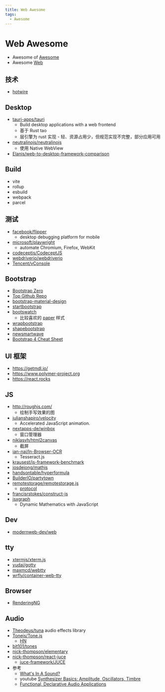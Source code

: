 ```yaml
---
title: Web Awesome
tags:
  - Awesome
---
```


# Web Awesome

- Awesome of [Awesome](https://github.com/sindresorhus/awesome)
- Awesome [Web](https://www.awesomeweb.com/)

## 技术

- [hotwire](https://hotwire.dev/)

## Desktop

- [tauri-apps/tauri](https://github.com/tauri-apps/tauri)
  - Build desktop applications with a web frontend
  - 基于 Rust tao
  - 层引擎为 rust 实现 - 轻、资源占用少，但规范实现不完整，部分应用可用
- [neutralinojs/neutralinojs](https://github.com/neutralinojs/neutralinojs)
  - 使用 Native WebView
- [Elanis/web-to-desktop-framework-comparison](https://github.com/Elanis/web-to-desktop-framework-comparison)

## Build

- vite
- rollup
- esbuild
- webpack
- parcel

## 测试

- [facebook/flipper](https://github.com/facebook/flipper)
  - desktop debugging platform for mobile
- [microsoft/playwright](https://github.com/microsoft/playwright)
  - automate Chromium, Firefox, WebKit
- [codeceptjs/CodeceptJS](https://github.com/codeceptjs/CodeceptJS)
- [webdriverio/webdriverio](https://github.com/webdriverio/webdriverio)
- [Tencent/vConsole](https://github.com/Tencent/vConsole)

## Bootstrap

- [Bootstrap Zero](http://www.bootstrapzero.com/)
- [Top Github Repo](https://github.com/search?o=desc&q=Bootstrap&s=stars&type=Repositories)
- [bootstrap-material-design](https://github.com/FezVrasta/bootstrap-material-design)
- [startbootstrap](http://startbootstrap.com)
- [bootswatch](http://bootswatch.com)
  - 比较喜欢的 [paper](https://bootswatch.com/paper/) 样式
- [wrapbootstrap](https://wrapbootstrap.com/)
- [shapebootstrap](http://shapebootstrap.net/)
- [newsmartwave](http://newsmartwave.net/)
- [Bootstrap 4 Cheat Sheet](http://hackerthemes.com/bootstrap-cheatsheet)

## UI 框架

- https://getmdl.io/
- https://www.polymer-project.org
- https://react.rocks

## JS

- http://roughjs.com/
  - 绘制手写效果的图
- [julianshapiro/velocity](https://github.com/julianshapiro/velocity)
  - Accelerated JavaScript animation.
- [nextapps-de/winbox](https://github.com/nextapps-de/winbox)
  - 窗口管理器
- [niklasvh/html2canvas](https://github.com/niklasvh/html2canvas)
  - 截屏
- [ian-nai/In-Browser-OCR](https://github.com/ian-nai/In-Browser-OCR)
  - Tesseract.js
- [krausest/js-framework-benchmark](https://github.com/krausest/js-framework-benchmark)
- [josdejong/mathjs](https://github.com/josdejong/mathjs)
- [handsontable/hyperformula](https://github.com/handsontable/hyperformula)
- [BuilderIO/partytown](https://github.com/BuilderIO/partytown)
- [remotestorage/remotestorage.js](https://github.com/remotestorage/remotestorage.js)
  - [protocol](https://remotestorage.io/protocol/)
- [francisrstokes/construct-js](https://github.com/francisrstokes/construct-js)
- [jsxgraph](https://jsxgraph.org/)
  - Dynamic Mathematics with JavaScript

## Dev

- [modernweb-dev/web](https://github.com/modernweb-dev/web)

## tty

- [xtermjs/xterm.js](https://github.com/xtermjs/xterm.js)
- [yudai/gotty](https://github.com/yudai/gotty)
- [maxmcd/webtty](https://github.com/maxmcd/webtty)
- [wrfly/container-web-tty](https://github.com/wrfly/container-web-tty)

## Browser

- [RenderingNG](https://developer.chrome.com/blog/renderingng)

## Audio

- [Theodeus/tuna](https://github.com/Theodeus/tuna)
  audio effects library
- [Tonejs/Tone.js](https://github.com/Tonejs/Tone.js)
  - [HN](https://news.ycombinator.com/item?id=19512922)
- [bit101/tones](https://github.com/bit101/tones)
- [nick-thompson/elementary](https://github.com/nick-thompson/elementary)
- [nick-thompson/react-juce](https://github.com/nick-thompson/react-juce)
  - [juce-framework/JUCE](https://github.com/juce-framework/JUCE)
- 参考
  - [What's In A Sound?](https://www.soundonsound.com/techniques/whats-sound)
  - youtube [Synthesizer Basics: Amplitude, Oscillators, Timbre](https://www.youtube.com/watch?v=c3udLCvoCC0)
  - [Functional, Declarative Audio Applications](https://www.nickwritesablog.com/functional-declarative-audio-applications/)
